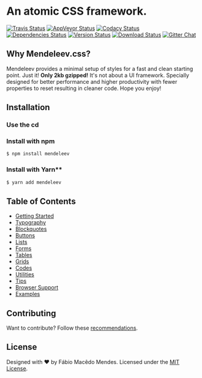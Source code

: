 # An atomic CSS framework.

[![Travis Status](https://travis-ci.org/fabiommendes/mendeleev.svg?branch=master)](https://travis-ci.org/fabiommendes/mendeleev?branch=master)
[![AppVeyor Status](https://ci.appveyor.com/api/projects/status/xcm8meymwerq0r82?svg=true)](https://ci.appveyor.com/project/cjpatoilo/mendeleev)
[![Codacy Status](https://img.shields.io/codacy/grade/848fb4bd6902434fab0bcfb5461284fe/master.svg)](https://www.codacy.com/app/fabiommendes/mendeleev/dashboard)
[![Dependencies Status](https://david-dm.org/fabiommendes/mendeleev.svg)](https://david-dm.org/fabiommendes/mendeleev)
[![Version Status](https://badge.fury.io/js/mendeleev.svg)](https://www.npmjs.com/package/mendeleev)
[![Download Status](https://img.shields.io/npm/dt/mendeleev.svg)](https://www.npmjs.com/package/mendeleev)
[![Gitter Chat](https://img.shields.io/badge/gitter-join_the_chat-4cc61e.svg)](https://gitter.im/fabiommendes/mendeleev)


## Why Mendeleev.css?

Mendeleev provides a minimal setup of styles for a fast and clean starting
point. Just it! **Only 2kb gzipped!** It's not about a UI framework. Specially
designed for better performance and higher productivity with fewer properties
to reset resulting in cleaner code. Hope you enjoy!


## Installation

### Use the cd

### Install with npm

```sh
$ npm install mendeleev
```

### Install with Yarn**

```sh
$ yarn add mendeleev
```


## Table of Contents

- [Getting Started](https://mendeleev.io/#getting-started)
- [Typography](https://mendeleev.io/#typography)
- [Blockquotes](https://mendeleev.io/#blockquotes)
- [Buttons](https://mendeleev.io/#buttons)
- [Lists](https://mendeleev.io/#lists)
- [Forms](https://mendeleev.io/#forms)
- [Tables](https://mendeleev.io/#tables)
- [Grids](https://mendeleev.io/#grids)
- [Codes](https://mendeleev.io/#codes)
- [Utilities](https://mendeleev.io/#utilities)
- [Tips](https://mendeleev.io/#tips)
- [Browser Support](https://mendeleev.io/#browser-support)
- [Examples](https://mendeleev.io/#examples)


## Contributing

Want to contribute? Follow these [recommendations](https://github.com/fabiommendes/mendeleev/blob/master/.github/contributing.md).


## License

Designed with ♥ by Fábio Macêdo Mendes. Licensed under the [MIT License](LICENSE).
